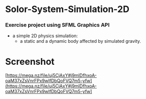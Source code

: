 # Solor-System-Simulation-2D

### Exercise project using SFML Graphics API 
- a simple 2D physics simulation:
  - a static and a dynamic body affected by simulated gravity.  

# Screenshot
[https://mega.nz/file/uj5CjAxY#j9mIDfhxoA-oaM37xZsVnrFPx9wIfDbQoFVQ7m5-yfw](https://mega.nz/file/uj5CjAxY#j9mIDfhxoA-oaM37xZsVnrFPx9wIfDbQoFVQ7m5-yfw]
